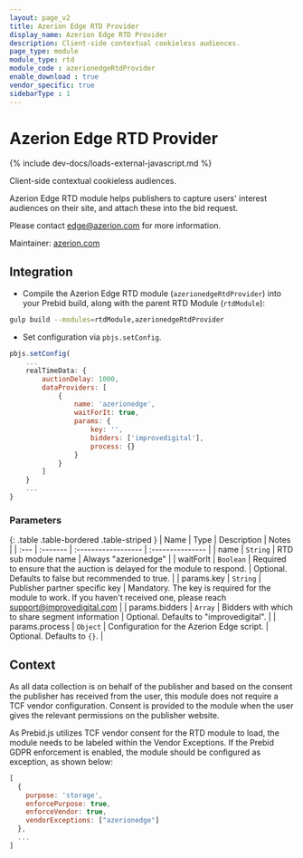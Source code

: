 ```yaml
---
layout: page_v2
title: Azerion Edge RTD Provider
display_name: Azerion Edge RTD Provider
description: Client-side contextual cookieless audiences.
page_type: module
module_type: rtd
module_code : azerionedgeRtdProvider
enable_download : true
vendor_specific: true
sidebarType : 1
---
```


# Azerion Edge RTD Provider

{% include dev-docs/loads-external-javascript.md %}

Client-side contextual cookieless audiences.

Azerion Edge RTD module helps publishers to capture users' interest audiences on their site,
and attach these into the bid request.

Please contact <edge@azerion.com> for more information.

Maintainer: [azerion.com](https://www.azerion.com/)

## Integration

* Compile the Azerion Edge RTD module (`azerionedgeRtdProvider`) into your Prebid build,
along with the parent RTD Module (`rtdModule`):

```bash
gulp build --modules=rtdModule,azerionedgeRtdProvider
```

* Set configuration via `pbjs.setConfig`.

```js
pbjs.setConfig(
    ...
    realTimeData: {
        auctionDelay: 1000,
        dataProviders: [
            {
                name: 'azerionedge',
                waitForIt: true,
                params: {
                    key: '',
                    bidders: ['improvedigital'],
                    process: {}
                }
            }
        ]
    }
    ...
}
```

### Parameters

{: .table .table-bordered .table-striped }
| Name | Type | Description | Notes |
| :--- | :------- | :------------------ | :--------------- |
| name | `String` | RTD sub module name | Always "azerionedge" |
| waitForIt | `Boolean` | Required to ensure that the auction is delayed for the module to respond. | Optional. Defaults to false but recommended to true. |
| params.key | `String` | Publisher partner specific key | Mandatory. The key is required for the module to work. If you haven't received one, please reach <support@improvedigital.com> |
| params.bidders | `Array` | Bidders with which to share segment information | Optional. Defaults to "improvedigital". |
| params.process | `Object` | Configuration for the Azerion Edge script. | Optional. Defaults to `{}`. |

## Context

As all data collection is on behalf of the publisher and based on the consent the publisher has
received from the user, this module does not require a TCF vendor configuration. Consent is
provided to the module when the user gives the relevant permissions on the publisher website.

As Prebid.js utilizes TCF vendor consent for the RTD module to load, the module needs to be labeled
within the Vendor Exceptions. If the Prebid GDPR enforcement is enabled, the module should be configured
as exception, as shown below:

```js
[
  {
    purpose: 'storage',
    enforcePurpose: true,
    enforceVendor: true,
    vendorExceptions: ["azerionedge"]
  },
  ...
]
```
